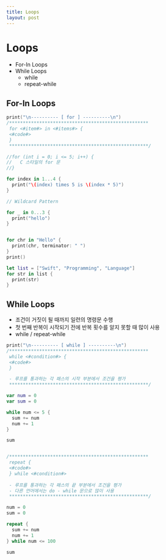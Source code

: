 ```yaml
---
title: Loops
layout: post
---
```


# Loops

- For-In Loops
- While Loops
    * while
    * repeat-while

## For-In Loops
``` Swift
print("\n---------- [ for ] ----------\n")
/***************************************************
 for <#item#> in <#items#> {
 <#code#>
 }
 ***************************************************/

//for (int i = 0; i <= 5; i++) {
//   C 스타일의 for 문
//}

for index in 1...4 {
  print("\(index) times 5 is \(index * 5)")
}

// Wildcard Pattern

for _ in 0...3 {
  print("hello")
}


for chr in "Hello" {
  print(chr, terminator: " ")
}
print()

let list = ["Swift", "Programming", "Language"]
for str in list {
  print(str)
}
```

## While Loops

- 조건이 거짓이 될 때까지 일련의 명령문 수행
- 첫 번째 반복이 시작되기 전에 반복 횟수를 알지 못할 때 많이 사용
- while  /  repeat-while


``` Swift 
print("\n---------- [ while ] ----------\n")
/***************************************************
 while <#condition#> {
 <#code#>
 }

 - 루프를 통과하는 각 패스의 시작 부분에서 조건을 평가
 ***************************************************/

var num = 0
var sum = 0

while num <= 5 {
  sum += num
  num += 1
}

sum


/***************************************************
 repeat {
 <#code#>
 } while <#condition#>
 
 - 루프를 통과하는 각 패스의 끝 부분에서 조건을 평가
 - 다른 언어에서는 do - while 문으로 많이 사용
 ***************************************************/

num = 0
sum = 0

repeat {
  sum += num
  num += 1
} while num <= 100

sum

